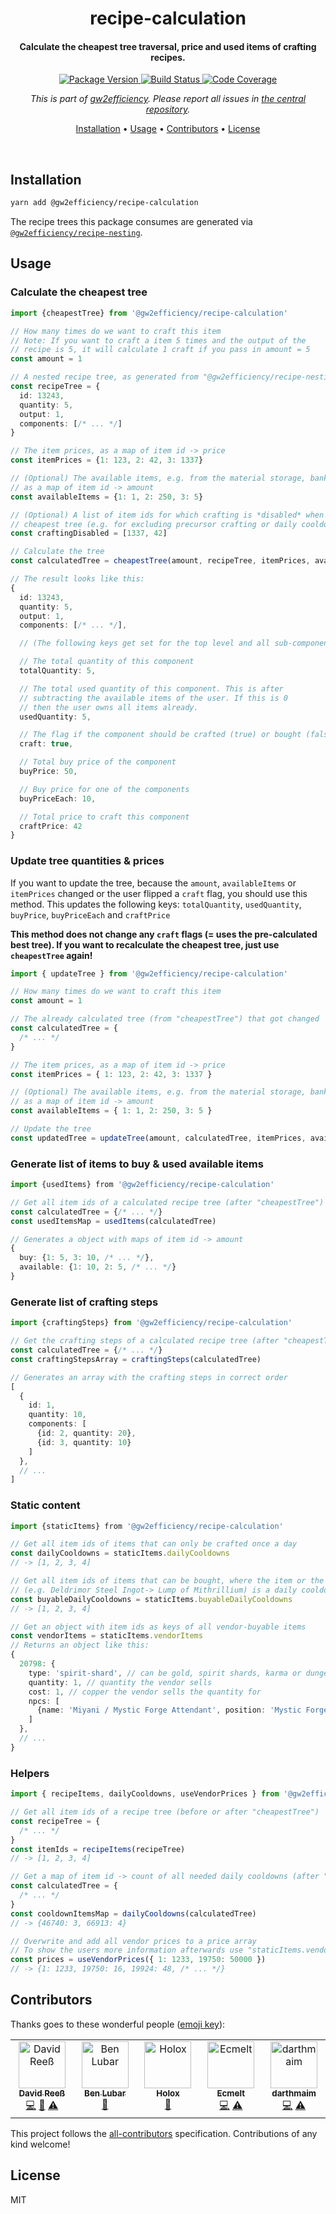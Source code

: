 <!-- Title -->
<h1 align="center">
  recipe-calculation
</h1>

<!-- Description -->
<h4 align="center">
  Calculate the cheapest tree traversal, price and used items of crafting recipes.
</h4>

<!-- Badges -->
<p align="center">
  <a href="https://www.npmjs.com/package/@gw2efficiency/recipe-calculation">
    <img
      src="https://img.shields.io/npm/v/@gw2efficiency/recipe-calculation?style=flat-square"
      alt="Package Version"
    />
  </a>

  <a href="https://github.com/gw2efficiency/recipe-calculation/actions?query=branch%3Amaster+workflow%3A%22Continuous+Integration%22">
    <img
      src="https://img.shields.io/github/actions/workflow/status/gw2efficiency/recipe-calculation/push.yml?style=flat-square"
      alt="Build Status"
    />
  </a>

  <a href="https://codecov.io/github/gw2efficiency/recipe-calculation">
    <img
      src="https://img.shields.io/codecov/c/github/gw2efficiency/recipe-calculation/master?style=flat-square"
      alt="Code Coverage"
    />
  </a>
</p>

<!-- Issues -->
<p align="center">
  <i>
    This is part of <a href="https://gw2efficiency.com">gw2efficiency</a>. Please report all issues in <a href="https://github.com/gw2efficiency/issues/issues">the central repository</a>.
  </i>
</p>

<!-- Quicklinks -->
<p align="center">
  <a href="#installation">Installation</a> •
  <a href="#usage">Usage</a> •
  <a href="#contributors">Contributors</a> •
  <a href="#license">License</a>
</p>

<br>

## Installation

```bash
yarn add @gw2efficiency/recipe-calculation
```

The recipe trees this package consumes are generated via
[`@gw2efficiency/recipe-nesting`](https://github.com/gw2efficiency/recipe-nesting).

## Usage

### Calculate the cheapest tree

```ts
import {cheapestTree} from '@gw2efficiency/recipe-calculation'

// How many times do we want to craft this item
// Note: If you want to craft a item 5 times and the output of the
// recipe is 5, it will calculate 1 craft if you pass in amount = 5
const amount = 1

// A nested recipe tree, as generated from "@gw2efficiency/recipe-nesting"
const recipeTree = {
  id: 13243,
  quantity: 5,
  output: 1,
  components: [/* ... */]
}

// The item prices, as a map of item id -> price
const itemPrices = {1: 123, 2: 42, 3: 1337}

// (Optional) The available items, e.g. from the material storage, bank and characters,
// as a map of item id -> amount
const availableItems = {1: 1, 2: 250, 3: 5}

// (Optional) A list of item ids for which crafting is *disabled* when generating the
// cheapest tree (e.g. for excluding precursor crafting or daily cooldowns)
const craftingDisabled = [1337, 42]

// Calculate the tree
const calculatedTree = cheapestTree(amount, recipeTree, itemPrices, availableItems, craftingDisabled)

// The result looks like this:
{
  id: 13243,
  quantity: 5,
  output: 1,
  components: [/* ... */],

  // (The following keys get set for the top level and all sub-components)

  // The total quantity of this component
  totalQuantity: 5,

  // The total used quantity of this component. This is after
  // subtracting the available items of the user. If this is 0
  // then the user owns all items already.
  usedQuantity: 5,

  // The flag if the component should be crafted (true) or bought (false)
  craft: true,

  // Total buy price of the component
  buyPrice: 50,

  // Buy price for one of the components
  buyPriceEach: 10,

  // Total price to craft this component
  craftPrice: 42
}
```

### Update tree quantities & prices

If you want to update the tree, because the `amount`, `availableItems` or `itemPrices` changed or
the user flipped a `craft` flag, you should use this method. This updates the following keys:
`totalQuantity`, `usedQuantity`, `buyPrice`, `buyPriceEach` and `craftPrice`

**This method does not change any `craft` flags (= uses the pre-calculated best tree). If you want
to recalculate the cheapest tree, just use `cheapestTree` again!**

```ts
import { updateTree } from '@gw2efficiency/recipe-calculation'

// How many times do we want to craft this item
const amount = 1

// The already calculated tree (from "cheapestTree") that got changed
const calculatedTree = {
  /* ... */
}

// The item prices, as a map of item id -> price
const itemPrices = { 1: 123, 2: 42, 3: 1337 }

// (Optional) The available items, e.g. from the material storage, bank and characters,
// as a map of item id -> amount
const availableItems = { 1: 1, 2: 250, 3: 5 }

// Update the tree
const updatedTree = updateTree(amount, calculatedTree, itemPrices, availableItems)
```

### Generate list of items to buy & used available items

```ts
import {usedItems} from '@gw2efficiency/recipe-calculation'

// Get all item ids of a calculated recipe tree (after "cheapestTree")
const calculatedTree = {/* ... */}
const usedItemsMap = usedItems(calculatedTree)

// Generates a object with maps of item id -> amount
{
  buy: {1: 5, 3: 10, /* ... */},
  available: {1: 10, 2: 5, /* ... */}
}
```

### Generate list of crafting steps

```ts
import {craftingSteps} from '@gw2efficiency/recipe-calculation'

// Get the crafting steps of a calculated recipe tree (after "cheapestTree")
const calculatedTree = {/* ... */}
const craftingStepsArray = craftingSteps(calculatedTree)

// Generates an array with the crafting steps in correct order
[
  {
    id: 1,
    quantity: 10,
    components: [
      {id: 2, quantity: 20},
      {id: 3, quantity: 10}
    ]
  },
  // ...
]
```

### Static content

```ts
import {staticItems} from '@gw2efficiency/recipe-calculation'

// Get all item ids of items that can only be crafted once a day
const dailyCooldowns = staticItems.dailyCooldowns
// -> [1, 2, 3, 4]

// Get all item ids of items that can be bought, where the item or the immediate component
// (e.g. Deldrimor Steel Ingot-> Lump of Mithrillium) is a daily cooldown
const buyableDailyCooldowns = staticItems.buyableDailyCooldowns
// -> [1, 2, 3, 4]

// Get an object with item ids as keys of all vendor-buyable items
const vendorItems = staticItems.vendorItems
// Returns an object like this:
{
  20798: {
    type: 'spirit-shard', // can be gold, spirit shards, karma or dungeon currency
    quantity: 1, // quantity the vendor sells
    cost: 1, // copper the vendor sells the quantity for
    npcs: [
      {name: 'Miyani / Mystic Forge Attendant', position: 'Mystic Forge'}
    ]
  },
  // ...
}
```

### Helpers

```ts
import { recipeItems, dailyCooldowns, useVendorPrices } from '@gw2efficiency/recipe-calculation'

// Get all item ids of a recipe tree (before or after "cheapestTree")
const recipeTree = {
  /* ... */
}
const itemIds = recipeItems(recipeTree)
// -> [1, 2, 3, 4]

// Get a map of item id -> count of all needed daily cooldowns (after "cheapestTree")
const calculatedTree = {
  /* ... */
}
const cooldownItemsMap = dailyCooldowns(calculatedTree)
// -> {46740: 3, 66913: 4}

// Overwrite and add all vendor prices to a price array
// To show the users more information afterwards use "staticItems.vendorItems"
const prices = useVendorPrices({ 1: 1233, 19750: 50000 })
// -> {1: 1233, 19750: 16, 19924: 48, /* ... */}
```

## Contributors

Thanks goes to these wonderful people ([emoji key](https://allcontributors.org/docs/en/emoji-key)):

<!-- ALL-CONTRIBUTORS-LIST:START - Do not remove or modify this section -->
<!-- prettier-ignore-start -->
<!-- markdownlint-disable -->
<table>
  <tbody>
    <tr>
      <td align="center" valign="top" width="14.28%"><a href="https://www.david-reess.de"><img src="https://avatars3.githubusercontent.com/u/4615516?v=4?s=75" width="75px;" alt="David Reeß"/><br /><sub><b>David Reeß</b></sub></a><br /><a href="https://github.com/gw2efficiency/recipe-calculation/commits?author=queicherius" title="Code">💻</a> <a href="https://github.com/gw2efficiency/recipe-calculation/commits?author=queicherius" title="Documentation">📖</a> <a href="https://github.com/gw2efficiency/recipe-calculation/commits?author=queicherius" title="Tests">⚠️</a></td>
      <td align="center" valign="top" width="14.28%"><a href="https://ben.lubar.me/"><img src="https://avatars.githubusercontent.com/u/4257305?v=4?s=75" width="75px;" alt="Ben Lubar"/><br /><sub><b>Ben Lubar</b></sub></a><br /><a href="#data-BenLubar" title="Data">🔣</a></td>
      <td align="center" valign="top" width="14.28%"><a href="https://github.com/holoxx"><img src="https://avatars.githubusercontent.com/u/16797784?v=4?s=75" width="75px;" alt="Holox"/><br /><sub><b>Holox</b></sub></a><br /><a href="#data-holoxx" title="Data">🔣</a></td>
      <td align="center" valign="top" width="14.28%"><a href="https://github.com/Ecmelt"><img src="https://avatars.githubusercontent.com/u/7891512?v=4?s=75" width="75px;" alt="Ecmelt"/><br /><sub><b>Ecmelt</b></sub></a><br /><a href="https://github.com/gw2efficiency/recipe-calculation/commits?author=Ecmelt" title="Code">💻</a> <a href="https://github.com/gw2efficiency/recipe-calculation/commits?author=Ecmelt" title="Tests">⚠️</a></td>
      <td align="center" valign="top" width="14.28%"><a href="https://gw2treasures.com/"><img src="https://avatars.githubusercontent.com/u/2511547?v=4?s=75" width="75px;" alt="darthmaim"/><br /><sub><b>darthmaim</b></sub></a><br /><a href="https://github.com/gw2efficiency/recipe-calculation/commits?author=darthmaim" title="Code">💻</a> <a href="https://github.com/gw2efficiency/recipe-calculation/commits?author=darthmaim" title="Tests">⚠️</a></td>
    </tr>
  </tbody>
</table>

<!-- markdownlint-restore -->
<!-- prettier-ignore-end -->

<!-- ALL-CONTRIBUTORS-LIST:END -->

This project follows the [all-contributors](https://github.com/all-contributors/all-contributors)
specification. Contributions of any kind welcome!

## License

MIT
